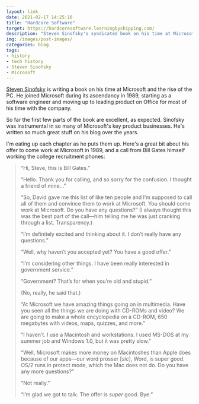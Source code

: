 ```yaml
---
layout: link
date: 2021-02-17 14:25:10
title: "Hardcore Software"
target: https://hardcoresoftware.learningbyshipping.com/
description: "Steven Sinofsky's syndicated book on his time at Microsoft."
img: /images/post-images/
categories: blog
tags:
- history
- tech history
- Steven Sinofsky
- Microsoft
---
```


[Steven Sinofsky](https://twitter.com/stevesi "Steven Sinofsky on Twitter") is writing a book on his time at Microsoft and the rise of the PC. He joined Microsoft during its ascendancy in 1989, starting as a software engineer and moving up to leading product on Office for most of his time with the company.

So far the first few parts of the book are excellent, as expected. Sinofsky was instrumental in so many of Microsoft's key product businesses. He's written so much great stuff on his blog over the years.

I'm eating up each chapter as he puts them up. Here's a great bit about his offer to come work at Microsoft in 1989, and a call from Bill Gates himself working the college recruitment phones:

> “Hi, Steve, this is Bill Gates.”
>
> “Hello. Thank you for calling, and so sorry for the confusion. I thought a friend of mine...”
>
> “So, David gave me this list of like ten people and I’m supposed to call all of them and convince them to work at Microsoft. You should come work at Microsoft. Do you have any questions?” (I always thought this was the best part of the call—him telling me he was just cranking through a list. Transparency.)
>
> “I’m definitely excited and thinking about it. I don’t really have any questions.”
>
> “Well, why haven’t you accepted yet? You have a good offer.”
>
> “I’m considering other things. I have been really interested in government service.”
>
> “Government? That’s for when you’re old and stupid.”
>
> (No, really, he said that.)
>
> “At Microsoft we have amazing things going on in multimedia. Have you seen all the things we are doing with CD-ROMs and video? We are going to make a whole encyclopedia on a CD-ROM, 650 megabytes with videos, maps, quizzes, and more.”
>
> “I haven’t. I use a Macintosh and workstations. I used MS-DOS at my summer job and Windows 1.0, but it was pretty slow.”
>
> “Well, Microsoft makes more money on Macintoshes than Apple does because of our apps—our word prosser [_sic_], Word, is super good. OS/2 runs in protect mode, which the Mac does not do. Do you have any more questions?”
>
> “Not really.”
>
> “I’m glad we got to talk. The offer is _super_ good. Bye.”
